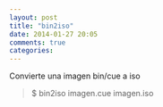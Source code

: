 ```yaml
---
layout: post
title: "bin2iso"
date: 2014-01-27 20:05
comments: true
categories: 
---
```

Convierte una imagen bin/cue a iso

>$ bin2iso imagen.cue  imagen.iso 

